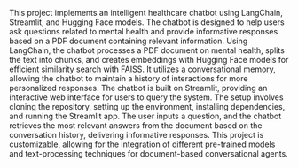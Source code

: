 This project implements an intelligent healthcare chatbot using LangChain, Streamlit, and Hugging Face models. The chatbot is designed to help users ask questions related to mental health and provide informative responses based on a PDF document containing relevant information. Using LangChain, the chatbot processes a PDF document on mental health, splits the text into chunks, and creates embeddings with Hugging Face models for efficient similarity search with FAISS. It utilizes a conversational memory, allowing the chatbot to maintain a history of interactions for more personalized responses. The chatbot is built on Streamlit, providing an interactive web interface for users to query the system. The setup involves cloning the repository, setting up the environment, installing dependencies, and running the Streamlit app. The user inputs a question, and the chatbot retrieves the most relevant answers from the document based on the conversation history, delivering informative responses. This project is customizable, allowing for the integration of different pre-trained models and text-processing techniques for document-based conversational agents.
